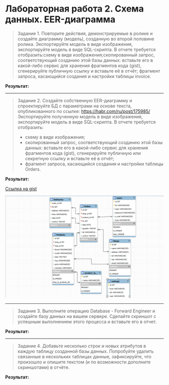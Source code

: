 # Лабораторная работа 2. Схема данных. EER-диаграмма

> Задание 1. Повторите действия, демонстрируемые в ролике и создайте диаграмму (модель), созданную во второй половине ролика. Экспортируйте модель в виде изображения, экспортируйте модель в виде SQL-скрипта. В отчете требуется отобразить:схему в виде изображения;скопированный запрос, соответствующий созданию этой базы данных: вставьте его в какой-либо сервис для хранения фрагментов кода (gist), сгенерируйте публичную ссылку и вставьте её в отчёт; фрагмент запроса, касающийся создания и настройки таблицы invoice.

**Результат:**

---

> Задание 2. Создайте собственную EER-диаграмму и спроектируйте БД с параметрами на основе текста, опубликованного по ссылке: https://habr.com/ru/post/175985/
> Экспортируйте полученную модель в виде изображения, экспортируйте модель в виде SQL-скрипта.
> В отчете требуется отобразить: 
> - схему в виде изображения;
> - скопированный запрос, соответствующий созданию этой базы данных: вставьте его в какой-либо сервис для хранения фрагментов кода (gist), сгенерируйте публичную или секретную ссылку и вставьте её в отчёт;
> - фрагмент запроса, касающийся создания и настройки таблицы Orders.

**Результат:**

[Ссылка на gist](https://gist.github.com/Stepanova-Anna/7e7c92dd019e6de11184895bf85ebc59)

![ЛР2.Задание 2](https://github.com/Stepanova-Anna/based/blob/main/LR2/Connect.png)

---

> Задание 3. Выполните операцию Database - Forward Engineer и создайте базу данных на вашем сервере. Сделайте скриншот с успешным выполнением этого процесса и вставьте его в отчет. 

**Результат:**

---

> Задание 4. Добавьте несколько строк и новых атрибутов в каждую таблицу созданной базы данных. Попробуйте удалить связанные в нескольких таблицах данные, зафиксируйте, что произошло и опишите текстом (и по возможности дополните скриншотами) в отчёте.

**Результат:**


